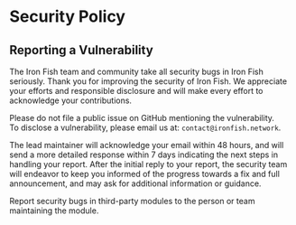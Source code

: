 # Security Policy

## Reporting a Vulnerability

The Iron Fish team and community take all security bugs in Iron Fish seriously.
Thank you for improving the security of Iron Fish. We appreciate your efforts and
responsible disclosure and will make every effort to acknowledge your
contributions.

Please do not file a public issue on GitHub mentioning the vulnerability. <br>
To disclose a vulnerability, please email us at: `contact@ironfish.network`.

The lead maintainer will acknowledge your email within 48 hours, and will send a
more detailed response within 7 days indicating the next steps in handling
your report. After the initial reply to your report, the security team will
endeavor to keep you informed of the progress towards a fix and full
announcement, and may ask for additional information or guidance.

Report security bugs in third-party modules to the person or team maintaining
the module.
